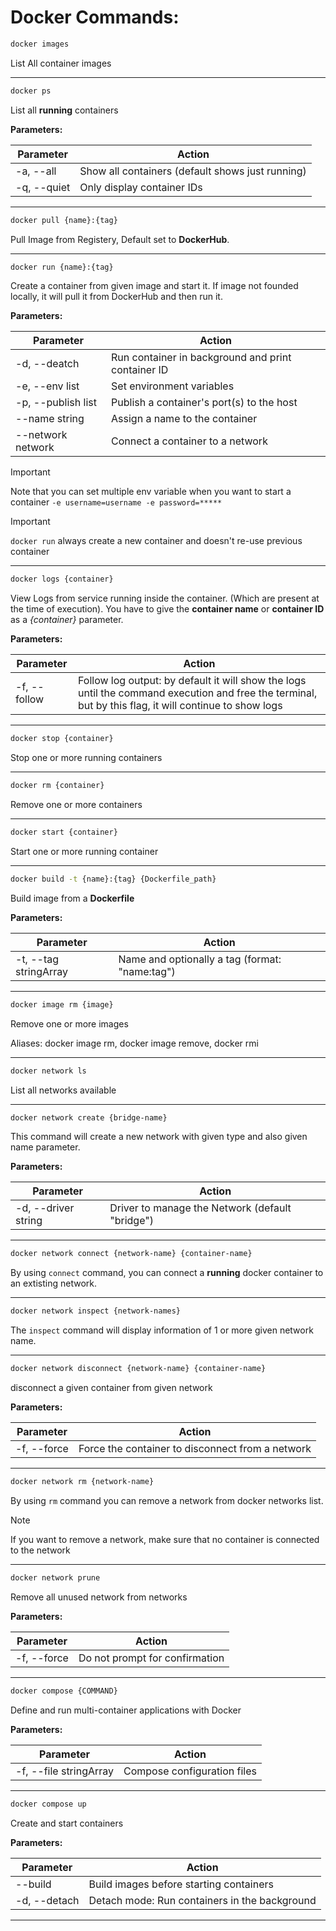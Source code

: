 # Docker Commands:

```sh
docker images
```

List All container images

---

```sh
docker ps
```

List all **running** containers

**Parameters:**

| Parameter | Action |
| --- | --- |
| -a, --all | Show all containers (default shows just running) |
| -q, --quiet | Only display container IDs |

---

```sh
docker pull {name}:{tag}
```

Pull Image from Registery, Default set to **DockerHub**.

---

```sh
docker run {name}:{tag}
```

Create a container from given image and start it. If image not founded locally, it will pull it from DockerHub and then run it.

**Parameters:**

| Parameter | Action |
| --- | --- |
| -d, --deatch | Run container in background and print container ID |
| -e, --env list | Set environment variables |
| -p, --publish list | Publish a container's port(s) to the host |
| --name string | Assign a name to the container |
| --network network | Connect a container to a network |


> [!IMPORTANT]
> Note that you can set multiple env variable when you want to start a container
> `-e username=username -e password=*****`

> [!IMPORTANT]
> `docker run` always create a new container and doesn't re-use previous container

---

```sh
docker logs {container}
```

View Logs from service running inside the container. (Which are present at the time of execution).
You have to give the **container name** or **container ID** as a *{container}* parameter.

**Parameters:**

| Parameter | Action |
| --- | --- |
| -f, --follow | Follow log output: by default it will show the logs until the command execution and free the terminal, but by this flag, it will continue to show logs |

---

```sh
docker stop {container}
```

Stop one or more running containers

---

```sh
docker rm {container}
```

Remove one or more containers

---

```sh
docker start {container}
```

Start one or more running container

---

```sh
docker build -t {name}:{tag} {Dockerfile_path}
```
Build image from a **Dockerfile**

**Parameters:**

| Parameter | Action |
| --- | --- |
| -t, --tag stringArray | Name and optionally a tag (format:  "name:tag") |

---

```sh
docker image rm {image}
```
Remove one or more images

Aliases:
docker image rm, docker image remove, docker rmi

---

```sh
docker network ls
```

List all networks available 

---

```sh
docker network create {bridge-name}
```

This command will create a new network with given type and also given name parameter.

**Parameters:**

| Parameter | Action |
| --- | --- |
| -d, --driver string | Driver to manage the Network (default "bridge") |

---

```sh
docker network connect {network-name} {container-name}
```

By using `connect` command, you can connect a **running** docker container to an extisting network.

---

```sh
docker network inspect {network-names}
```

The `inspect` command will display information of 1 or more given network name.

---

```sh 
docker network disconnect {network-name} {container-name}
```

disconnect a given container from given network

**Parameters:**

| Parameter | Action |
| --- | --- |
| -f, --force | Force the container to disconnect from a network |

---

```sh
docker network rm {network-name}
```

By using `rm` command you can remove a network from docker networks list.

> [!NOTE]
> If you want to remove a network, make sure that no container is connected to the network

---

```sh
docker network prune
```

Remove all unused network from networks

**Parameters:**

| Parameter | Action |
| --- | --- |
| -f, --force | Do not prompt for confirmation |

---

```sh
docker compose {COMMAND}
```

Define and run multi-container applications with Docker

**Parameters:**

| Parameter | Action |
| --- | --- |
| -f, --file stringArray | Compose configuration files |

---

```sh
docker compose up
```

Create and start containers

**Parameters:**

| Parameter | Action |
| --- | --- |
| --build | Build images before starting containers |
| -d, --detach | Detach mode: Run containers in the background |

---
